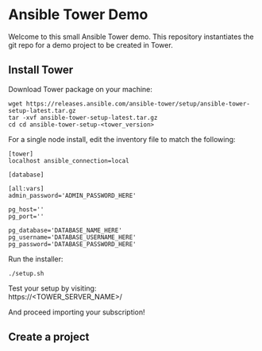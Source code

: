 # Ansible Tower Demo

Welcome to this small Ansible Tower demo.
This repository instantiates the git repo for a demo project to be created in Tower.

## Install Tower
Download Tower package on your machine:

    wget https://releases.ansible.com/ansible-tower/setup/ansible-tower-setup-latest.tar.gz
    tar -xvf ansible-tower-setup-latest.tar.gz
    cd cd ansible-tower-setup-<tower_version>

For a single node install, edit the inventory file to match the following:

    [tower]
    localhost ansible_connection=local

    [database]

    [all:vars]
    admin_password='ADMIN_PASSWORD_HERE'

    pg_host=''
    pg_port=''

    pg_database='DATABASE_NAME_HERE'
    pg_username='DATABASE_USERNAME_HERE'
    pg_password='DATABASE_PASSWORD_HERE'

Run the installer:

    ./setup.sh
  
Test your setup by visiting:  
    https://<TOWER_SERVER_NAME>/

And proceed importing your subscription!
    
## Create a project

